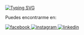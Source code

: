 [![Typing SVG](https://readme-typing-svg.herokuapp.com?font=Mate+SC&pause=1000&color=7B005C&center=true&vCenter=true&multiline=true&width=435&lines=OrdinaryScript)](https://git.io/typing-svg)

Puedes encontrarme en:

<a href="https://www.facebook.com/LaChinq/" target="_blank">
<img src=https://img.shields.io/badge/facebook-%232E87FB.svg?&style=for-the-badge&logo=facebook&logoColor=white alt=facebook style="margin-bottom: 5px;" />
</a>
<a href="https://instagram.com/educ_cuack" target="_blank">
<img src=https://img.shields.io/badge/instagram-%23000000.svg?&style=for-the-badge&logo=instagram&logoColor=white alt=instagram style="margin-bottom: 5px;" />
</a>
<a href="https://www.linkedin.com/in/eduardo-campos-guillen-7231861a2/" target="_blank">
<img src=https://img.shields.io/badge/linkedin-%231E77B5.svg?&style=for-the-badge&logo=linkedin&logoColor=white alt=linkedin style="margin-bottom: 5px;" />
</a>
